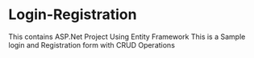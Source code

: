 # Login-Registration
This contains ASP.Net Project Using Entity Framework 
This is a Sample login and Registration form with CRUD Operations
